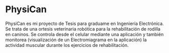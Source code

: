 # PhysiCan
PhysiCan es mi proyecto de Tesis para graduame en Ingeniería Electrónica. Se trata de una ortesis veterinaria robótica para la rehabilitación de rodilla en caninos. Se controla desde el celular mediante una aplicación y también monitorea (visualización de un Electromiagrama en la aplicación) la actividad muscular durante los ejercicios de rehabilitación.
